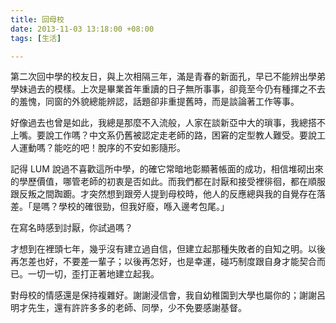 ```yaml
---
title: 回母校
date: 2013-11-03 13:18:00 +08:00
tags: [生活]

---
```


  
  
第二次回中學的校友日，與上次相隔三年，滿是青春的新面孔，早已不能辨出學弟學妹過去的模樣。上次是畢業首年重讀的日子無所事事，卻竟至今仍有種揮之不去的羞愧，同窗的外貌總能辨認，話題卻非重提舊時，而是談論著工作等事。  
  
好像過去也曾是如此，我總是那麼不入流般，人家在談新亞中大的瑣事，我總搭不上嘴。要說工作嗎？中文系仍舊被認定走老師的路，困窘的定型教人難受。要說工人運動嗎？能吃的吧！脫序的不安如影隨形。  
  
記得 LUM 說過不喜歡這所中學，的確它常暗地彰顯著帳面的成功，相信堆砌出來的學歷價值，哪管老師的初衷是否如此。而我們都在討厭和接受裡徘徊，都在順服跟反叛之間踟躕。才突然想到跟旁人提到母校時，他人的反應總與我的自覺存在落差。「是嗎？學校的確很勁，但我好廢，喺入邊考包尾。」  
  
在寫名時感到討厭，你試過嗎？   
  
才想到在裡頭七年，幾乎沒有建立過自信，但建立起那種失敗者的自知之明。以後再怎差也好，不要差一輩子；以後再怎好，也是幸運，碰巧制度跟自身才能契合而已。一切一切，歪打正著地建立起我。  
  
對母校的情感還是保持複雜好。謝謝浸信會，我自幼稚園到大學也屬你的；謝謝呂明才先生，還有許許多多的老師、同學，少不免要感謝基督。  
  
  
